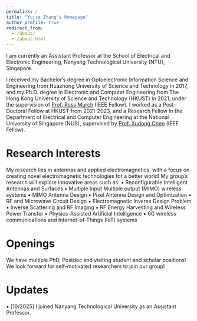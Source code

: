 ```yaml
---
permalink: /
title: "Yujie Zhang's Homepage"
author_profile: true
redirect_from: 
  - /about/
  - /about.html
---
```


I am currently an Assistant Professor at the School of Electrical and Electronic Engineering, Nanyang Technological University (NTU), Singapore.

I received my Bachelor’s degree in Optoelectronic Information Science and Engineering from Huazhong University of Science and Technology in 2017, and my Ph.D. degree in Electronic and Computer Engineering from The Hong Kong University of Science and Technology (HKUST) in 2021, under the supervision of [Prof. Ross Murch](https://eermurch.home.ece.ust.hk/) (IEEE Fellow). I worked as a Post-Doctoral Fellow at HKUST from 2021-2023, and a Research Fellow in the Department of Electrical and Computer Engineering at the National University of Singapore (NUS), supervised by [Prof. Xudong Chen](https://www.ece.nus.edu.sg/stfpage/elechenx/) (IEEE Fellow).

Research Interests
======
My research lies in antennas and applied electromagnetics, with a focus on creating novel electromagnetic technologies for a better world! My group’s research will explore innovative areas such as:
▪ Reconfigurable Intelligent Antennas and Surfaces 
▪ Multiple Input Multiple output (MIMO) wireless systems
▪ MIMO Antenna Design
▪ Pixel Antenna Design and Optimization
▪ RF and Microwave Circuit Design
▪ Electromagnetic Inverse Design Problem
▪ Inverse Scattering and RF Imaging
▪ RF Energy Harvesting and Wireless Power Transfer
▪ Physics-Assisted Artificial Intelligence
▪ 6G wireless communications and Internet-of-Things (IoT) systems

Openings
======
We have multiple PhD, Postdoc and visiting student and scholar positions! We look forward for self-motivated researchers to join our group!

Updates
======
▪ [10/2025] I joined Nanyang Technological University as an Assistant Professor.
